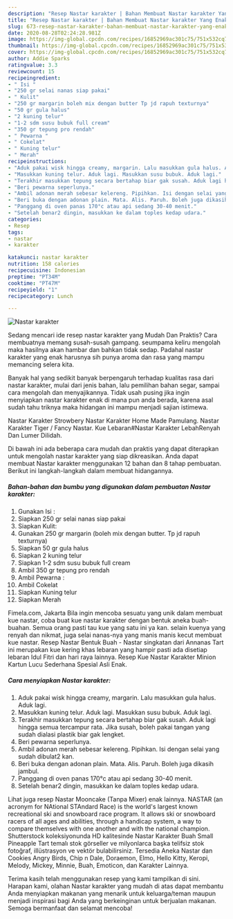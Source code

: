 ```yaml
---
description: "Resep Nastar karakter | Bahan Membuat Nastar karakter Yang Enak Banget"
title: "Resep Nastar karakter | Bahan Membuat Nastar karakter Yang Enak Banget"
slug: 673-resep-nastar-karakter-bahan-membuat-nastar-karakter-yang-enak-banget
date: 2020-08-28T02:24:28.981Z
image: https://img-global.cpcdn.com/recipes/16852969ac301c75/751x532cq70/nastar-karakter-foto-resep-utama.jpg
thumbnail: https://img-global.cpcdn.com/recipes/16852969ac301c75/751x532cq70/nastar-karakter-foto-resep-utama.jpg
cover: https://img-global.cpcdn.com/recipes/16852969ac301c75/751x532cq70/nastar-karakter-foto-resep-utama.jpg
author: Addie Sparks
ratingvalue: 3.3
reviewcount: 15
recipeingredient:
- " Isi "
- "250 gr selai nanas siap pakai"
- " Kulit"
- "250 gr margarin boleh mix dengan butter Tp jd rapuh texturnya"
- "50 gr gula halus"
- "2 kuning telur"
- "1-2 sdm susu bubuk full cream"
- "350 gr tepung pro rendah"
- " Pewarna "
- " Cokelat"
- " Kuning telur"
- " Merah"
recipeinstructions:
- "Aduk pakai wisk hingga creamy, margarin. Lalu masukkan gula halus. Aduk lagi."
- "Masukkan kuning telur. Aduk lagi. Masukkan susu bubuk. Aduk lagi."
- "Terakhir masukkan tepung secara bertahap biar gak susah. Aduk lagi hingga semua tercampur rata. Jika susah, boleh pakai tangan yang sudah dialasi plastik biar gak lengket."
- "Beri pewarna seperlunya."
- "Ambil adonan merah sebesar kelereng. Pipihkan. Isi dengan selai yang sudah dibulat2 kan."
- "Beri buka dengan adonan plain. Mata. Alis. Paruh. Boleh juga dikasih jambul."
- "Panggang di oven panas 170°c atau api sedang 30-40 menit."
- "Setelah benar2 dingin, masukkan ke dalam toples kedap udara."
categories:
- Resep
tags:
- nastar
- karakter

katakunci: nastar karakter 
nutrition: 158 calories
recipecuisine: Indonesian
preptime: "PT34M"
cooktime: "PT47M"
recipeyield: "1"
recipecategory: Lunch

---
```



![Nastar karakter](https://img-global.cpcdn.com/recipes/16852969ac301c75/751x532cq70/nastar-karakter-foto-resep-utama.jpg)

Sedang mencari ide resep nastar karakter yang Mudah Dan Praktis? Cara membuatnya memang susah-susah gampang. seumpama keliru mengolah maka hasilnya akan hambar dan bahkan tidak sedap. Padahal nastar karakter yang enak harusnya sih punya aroma dan rasa yang mampu memancing selera kita.

Banyak hal yang sedikit banyak berpengaruh terhadap kualitas rasa dari nastar karakter, mulai dari jenis bahan, lalu pemilihan bahan segar, sampai cara mengolah dan menyajikannya. Tidak usah pusing jika ingin menyiapkan nastar karakter enak di mana pun anda berada, karena asal sudah tahu triknya maka hidangan ini mampu menjadi sajian istimewa.

Nastar Karakter Strowbery Nastar Karakter Home Made Pamulang. Nastar Karakter Tiger / Fancy Nastar. Kue Lebaran#Nastar Karakter LebahRenyah Dan Lumer Dilidah.


Di bawah ini ada beberapa cara mudah dan praktis yang dapat diterapkan untuk mengolah nastar karakter yang siap dikreasikan. Anda dapat membuat Nastar karakter menggunakan 12 bahan dan 8 tahap pembuatan. Berikut ini langkah-langkah dalam membuat hidangannya.

<!--inarticleads1-->

##### Bahan-bahan dan bumbu yang digunakan dalam pembuatan Nastar karakter:

1. Gunakan  Isi :
1. Siapkan 250 gr selai nanas siap pakai
1. Siapkan  Kulit:
1. Gunakan 250 gr margarin (boleh mix dengan butter. Tp jd rapuh texturnya)
1. Siapkan 50 gr gula halus
1. Siapkan 2 kuning telur
1. Siapkan 1-2 sdm susu bubuk full cream
1. Ambil 350 gr tepung pro rendah
1. Ambil  Pewarna :
1. Ambil  Cokelat
1. Siapkan  Kuning telur
1. Siapkan  Merah


Fimela.com, Jakarta Bila ingin mencoba sesuatu yang unik dalam membuat kue nastar, coba buat kue nastar karakter dengan bentuk aneka buah-buahan. Semua orang pasti tau kue yang satu ini ya kan. selain kuenya yang renyah dan nikmat, juga selai nanas-nya yang manis manis kecut membuat kue nastar. Resep Nastar Bentuk Buah - Nastar singkatan dari Annanas Tart ini merupakan kue kering khas lebaran yang hampir pasti ada disetiap lebaran Idul Fitri dan hari raya lainnya. Resep Kue Nastar Karakter Minion Kartun Lucu Sederhana Spesial Asli Enak. 

<!--inarticleads2-->

##### Cara menyiapkan Nastar karakter:

1. Aduk pakai wisk hingga creamy, margarin. Lalu masukkan gula halus. Aduk lagi.
1. Masukkan kuning telur. Aduk lagi. Masukkan susu bubuk. Aduk lagi.
1. Terakhir masukkan tepung secara bertahap biar gak susah. Aduk lagi hingga semua tercampur rata. Jika susah, boleh pakai tangan yang sudah dialasi plastik biar gak lengket.
1. Beri pewarna seperlunya.
1. Ambil adonan merah sebesar kelereng. Pipihkan. Isi dengan selai yang sudah dibulat2 kan.
1. Beri buka dengan adonan plain. Mata. Alis. Paruh. Boleh juga dikasih jambul.
1. Panggang di oven panas 170°c atau api sedang 30-40 menit.
1. Setelah benar2 dingin, masukkan ke dalam toples kedap udara.


Lihat juga resep Nastar Mooncake (Tanpa Mixer) enak lainnya. NASTAR (an acronym for NAtional STAndard Race) is the world&#39;s largest known recreational ski and snowboard race program. It allows ski or snowboard racers of all ages and abilities, through a handicap system, a way to compare themselves with one another and with the national champion. Shutterstock koleksiyonunda HD kalitesinde Nastar Karakter Buah Small Pineapple Tart temalı stok görseller ve milyonlarca başka telifsiz stok fotoğraf, illüstrasyon ve vektör bulabilirsiniz. Tersedia Aneka Nastar dan Cookies Angry Birds, Chip n Dale, Doraemon, Elmo, Hello Kitty, Keropi, Melody, Mickey, Minnie, Buah, Emoticon, dan Karakter Lainnya. 

Terima kasih telah menggunakan resep yang kami tampilkan di sini. Harapan kami, olahan Nastar karakter yang mudah di atas dapat membantu Anda menyiapkan makanan yang menarik untuk keluarga/teman maupun menjadi inspirasi bagi Anda yang berkeinginan untuk berjualan makanan. Semoga bermanfaat dan selamat mencoba!
